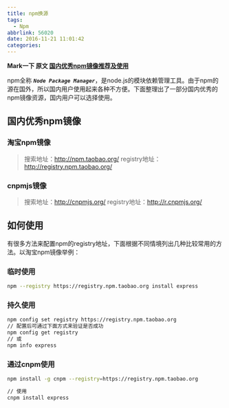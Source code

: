```yaml
---
title: npm换源
tags:
  - Npm
abbrlink: 56020
date: 2016-11-21 11:01:42
categories:
---
```

**Mark一下 原文 [国内优秀npm镜像推荐及使用](http://riny.net/2014/cnpm/)**

npm全称 _**`Node Package Manager`**_，是node.js的模块依赖管理工具。由于npm的源在国外，所以国内用户使用起来各种不方便。下面整理出了一部分国内优秀的npm镜像资源，国内用户可以选择使用。

## 国内优秀npm镜像

### 淘宝npm镜像

> 搜索地址：http://npm.taobao.org/
registry地址：http://registry.npm.taobao.org/

### cnpmjs镜像

> 搜索地址：http://cnpmjs.org/
registry地址：http://r.cnpmjs.org/

## 如何使用

有很多方法来配置npm的registry地址，下面根据不同情境列出几种比较常用的方法。以淘宝npm镜像举例：

### 临时使用
``` bash
npm --registry https://registry.npm.taobao.org install express
```
### 持久使用
``` bash
npm config set registry https://registry.npm.taobao.org
// 配置后可通过下面方式来验证是否成功
npm config get registry
// 或
npm info express
```

### 通过cnpm使用
``` bash
npm install -g cnpm --registry=https://registry.npm.taobao.org

// 使用
cnpm install express
```